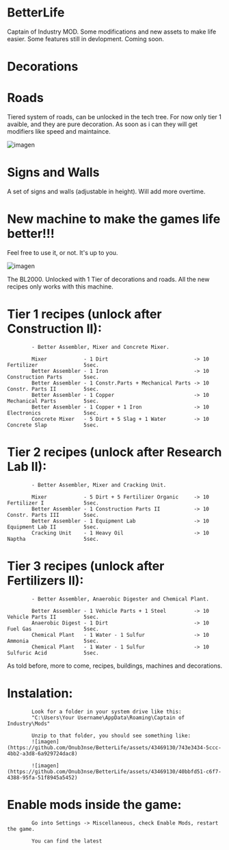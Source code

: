 # BetterLife
Captain of Industry MOD. Some modifications and new assets to make life easier.
Some features still in devlopment. Coming soon.

# Decorations

# Roads

Tiered system of roads, can be unlocked in the tech tree.
For now only tier 1 avaible, and they are pure decoration. As soon as i can they will get modifiers like speed and maintaince.

![imagen](https://github.com/Onub3nse/BetterLife/assets/43469130/438dc644-7cc2-4804-abb4-5d1a423ed259)

# Signs and Walls

A set of signs and walls (adjustable in height). Will add more overtime.


# New machine to make the games life better!!!

Feel free to use it, or not. It's up to you.

![imagen](https://github.com/Onub3nse/BetterLife/assets/43469130/3309a6c2-9b04-40cb-973f-6e4bc9b9cd7f)

The BL2000. Unlocked with 1 Tier of decorations and roads. All the new recipes only works with this machine.

# Tier 1 recipes (unlock after Construction II):

            - Better Assembler, Mixer and Concrete Mixer.

            Mixer            - 1 Dirt                            -> 10 Fertilizer               5sec.
            Better Assembler - 1 Iron                            -> 10 Construction Parts       5sec.
            Better Assembler - 1 Constr.Parts + Mechanical Parts -> 10 Constr. Parts II         5sec.
            Better Assembler - 1 Copper                          -> 10 Mechanical Parts         5sec.
            Better Assembler - 1 Copper + 1 Iron                 -> 10 Electronics              5sec.
            Concrete Mixer   - 5 Dirt + 5 Slag + 1 Water         -> 10 Concrete Slap            5sec.

# Tier 2 recipes (unlock after Research Lab II):

            - Better Assembler, Mixer and Cracking Unit.

            Mixer            - 5 Dirt + 5 Fertilizer Organic     -> 10 Fertilizer I             5sec.
            Better Assembler - 1 Construction Parts II           -> 10 Constr. Parts III        5sec.
            Better Assembler - 1 Equipment Lab                   -> 10 Equipment Lab II         5sec.
            Cracking Unit    - 1 Heavy Oil                       -> 10 Naptha                   5sec.

# Tier 3 recipes (unlock after Fertilizers II):

            - Better Assembler, Anaerobic Digester and Chemical Plant.

            Better Assembler - 1 Vehicle Parts + 1 Steel         -> 10 Vehicle Parts II         5sec.
            Anaerobic Digest - 1 Dirt                            -> 10 Fuel Gas                 5sec.
            Chemical Plant   - 1 Water - 1 Sulfur                -> 10 Ammonia                  5sec.
            Chemical Plant   - 1 Water - 1 Sulfur                -> 10 Sulfuric Acid            5sec.


As told before, more to come, recipes, buildings, machines and decorations.


# Instalation:

            Look for a folder in your system drive like this:
            "C:\Users\Your Username\AppData\Roaming\Captain of Industry\Mods"
            
            Unzip to that folder, you should see something like:
            ![imagen](https://github.com/Onub3nse/BetterLife/assets/43469130/743e3434-5ccc-4bb2-a3d8-6a929724dac8)

            ![imagen](https://github.com/Onub3nse/BetterLife/assets/43469130/40bbfd51-c6f7-4388-95fa-51f8945a5452)

# Enable mods inside the game:

            Go into Settings -> Miscellaneous, check Enable Mods, restart the game.

            You can find the latest 


            


